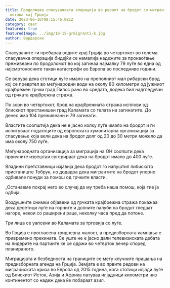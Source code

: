 ```yaml
---
title: Продолжува спасувачката операција во реонот на бродот со мигранти што
  потона кај Грција
date: 2023-06-16T08:15:46.081Z
category: свет
featured: true
featuredImage: ../img/10-15-grmigranti-k.jpg
author: Вардарски
---
```

Спасувачите ги пребараа водите крај Грција во четвртокот во голема спасувачка операција бидејќи се намалија надежите за пронаоѓање преживеани по бродоломот во кој загинаа најмалку 79 луѓе во една од најсмртоносните такви катастрофи во Европа во последниве години.

Се верува дека стотици луѓе имало на преполниот мал рибарски брод кој се превртел во меѓународни води на околу 80 километри од јужниот крајбрежен грчки град Пилос рано во средата, додека бил надгледуван од грчката крајбрежна стража.

По зори во четвртокот, брод на крајбрежната стража исплови од блискиот пристанишен град Каламата со телата на загинатите. До денес има 104 преживеани и 79 загинати.

Властите соопштија дека не е јасно колку луѓе имало на бродот и ги испитуваат податоците од европската хуманитарна организација за спасување која вели дека на бродот долг од 20 до 30 метри можело да има околу 750 луѓе.

Меѓународната организација за миграција на ОН соопшти дека првичните извештаи сугерираат дека на бродот имало до 400 луѓе.

Владини претставници изјавија дека бродот го напуштил либиското пристаниште Тобрук, но додадоа дека мигрантите на бродот упорно одбивале понуди за помош од грчките власти.

„Останавме покрај него во случај да му треба наша помош, која тие ја одбија.

Воздушните снимки објавени од грчката крајбрежна стража покажаа дека десетици луѓе на горните и долните палуби на бродот гледаат нагоре, некои со раширени раце, неколку часа пред да потоне.

Три лица се уапсени во Каламата за трговија со луѓе.

Во Грција е прогласена тридневна жалост, а предизборната кампања е привремено прекината. Се уште не е јасно дали телевизиската дебата на лидерите на партиите ќе се одржи во четврток вечер според планираното.

Миграцијата и безбедноста на границите се меѓу клучните прашања на предизборната агенда на Грција. Земјата е во првите редови на миграциската криза во Европа од 2015 година, кога стотици илјади луѓе од Блискиот Исток, Азија и Африка патуваа илјадници километри низ континентот со надеж дека ќе побараат азил.